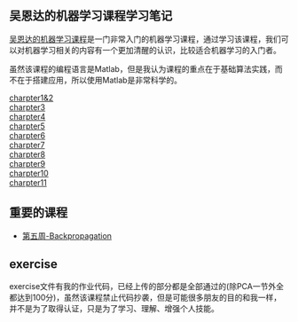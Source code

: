 ## 吴恩达的机器学习课程学习笔记

[吴恩达的机器学习课程](https://www.coursera.org/learn/machine-learning)是一门非常入门的机器学习课程，通过学习该课程，我们可以对机器学习相关的内容有一个更加清醒的认识，比较适合机器学习的入门者。

虽然该课程的编程语言是Matlab，但是我认为课程的重点在于基础算法实践，而不在于搭建应用，所以使用Matlab是非常科学的。

[charpter1&2](charpter1&2.md)    
[charpter3](charpter3.md)  
[charpter4](charpter4.md)   
[charpter5](charpter5.md)  
[charpter6](charpter6.md)  
[charpter7](charpter7.md)  
[charpter8](charpter8.md)  
[charpter9](charpter9.md)  
[charpter10](charpter10.md)  
[charpter11](charpter11.md)

## 重要的课程

* [第五周-Backpropagation](https://www.coursera.org/learn/machine-learning/lecture/1z9WW/backpropagation-algorithm)

## exercise

exercise文件有我的作业代码，已经上传的部分都是全部通过的(除PCA一节外全都达到100分)，虽然该课程禁止代码抄袭，但是可能很多朋友的目的和我一样，并不是为了取得认证，只是为了学习、理解、增强个人技能。

